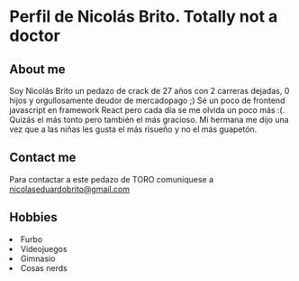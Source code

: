 # Perfil de Nicolás Brito. Totally not a doctor
## About me
Soy Nicolás Brito un pedazo de crack de 27 años con 2 carreras dejadas, 0 hijos y orgullosamente deudor de mercadopago ;) Sé un poco de frontend javascript en framework React pero cada día se me olvida un poco más :(. Quizás el más tonto pero también el más gracioso. Mi hermana me dijo una vez que a las niñas les gusta el más risueño y no el más guapetón.
## Contact me
Para contactar a este pedazo de TORO comuniquese a nicolaseduardobrito@gmail.com 
## Hobbies
<li>Furbo
<li>Videojuegos
<li>Gimnasio
<li>Cosas nerds